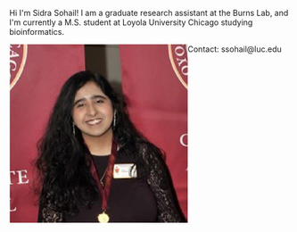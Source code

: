 <!DOCTYPE html>
<html>
<body>

<p>Hi I'm Sidra Sohail! I am a graduate research assistant at the Burns Lab, and I'm currently a M.S. student at Loyola University Chicago studying bioinformatics.</p>

<img src="Sidra.png" style="float:left;width:320px;height:320px;">

<p>Contact: ssohail@luc.edu</p>
  
</body>
<html>
